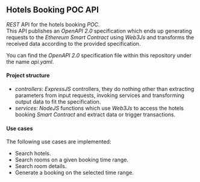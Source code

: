 ## Hotels Booking POC API

_REST_ API for the hotels booking _POC_.  
This API publishes an _OpenAPI 2.0_ specification which ends up 
generating requests to the _Ethereum_ _Smart Contract_ using 
_Web3Js_ and transforms the received data according to the 
provided specification.

You can find the _OpenAPI 2.0_ specification file within this 
repository under the name _api.yaml_.

#### Project structure

* _controllers_: _ExpressJS_ controllers, they do nothing other 
than extracting parameters from input requests, invoking services 
and transforming output data to fit the specification.
* _services_: _NodeJS_ functions which use _Web3Js_ to access 
the hotels booking _Smart Contract_ and extract data or trigger 
transactions.

#### Use cases

The following use cases are implemented:

* Search hotels.
* Search rooms on a given booking time range.
* Search room details.
* Generate a booking on the selected time range.